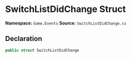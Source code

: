 # SwitchListDidChange Struct

**Namespace:** `Game.Events`
**Source:** `SwitchListDidChange.cs`

## Declaration

```csharp
public struct SwitchListDidChange
```

